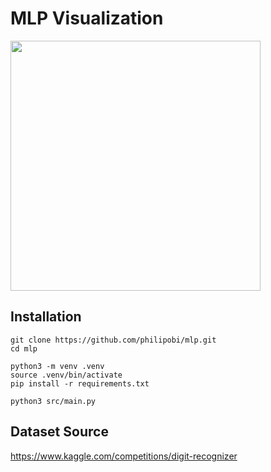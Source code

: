 # MLP Visualization
<img src="showcase.gif" width="400"/>

## Installation
```shell
git clone https://github.com/philipobi/mlp.git
cd mlp

python3 -m venv .venv
source .venv/bin/activate
pip install -r requirements.txt

python3 src/main.py
```

## Dataset Source
https://www.kaggle.com/competitions/digit-recognizer

